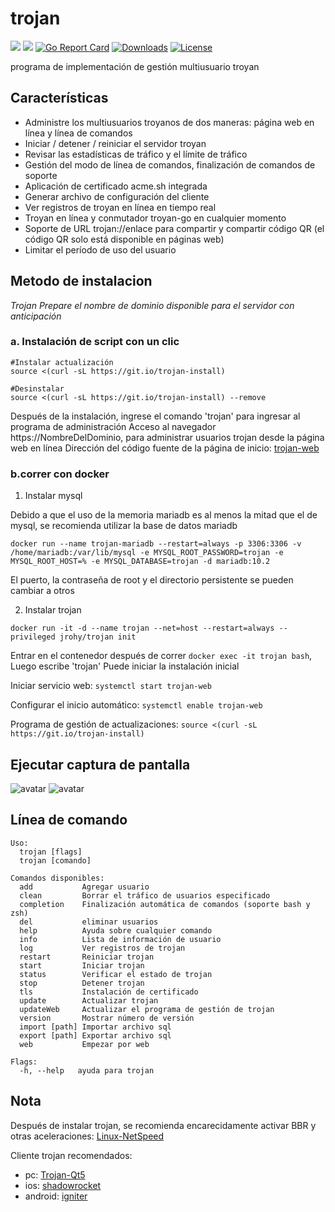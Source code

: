 # trojan
![](https://img.shields.io/github/v/release/Jrohy/trojan.svg) 
![](https://img.shields.io/docker/pulls/jrohy/trojan.svg)
[![Go Report Card](https://goreportcard.com/badge/github.com/Jrohy/trojan)](https://goreportcard.com/report/github.com/Jrohy/trojan)
[![Downloads](https://img.shields.io/github/downloads/Jrohy/trojan/total.svg)](https://img.shields.io/github/downloads/Jrohy/trojan/total.svg)
[![License](https://img.shields.io/badge/license-GPL%20V3-blue.svg?longCache=true)](https://www.gnu.org/licenses/gpl-3.0.en.html)


programa de implementación de gestión multiusuario troyan

## Características
- Administre los multiusuarios troyanos de dos maneras: página web en línea y línea de comandos
- Iniciar / detener / reiniciar el servidor troyan
- Revisar las estadísticas de tráfico y el límite de tráfico
- Gestión del modo de línea de comandos, finalización de comandos de soporte
- Aplicación de certificado acme.sh integrada
- Generar archivo de configuración del cliente
- Ver registros de troyan en línea en tiempo real
- Troyan en línea y conmutador troyan-go en cualquier momento
- Soporte de URL trojan://enlace para compartir y compartir código QR (el código QR solo está disponible en páginas web)
- Limitar el período de uso del usuario

## Metodo de instalacion
*Trojan Prepare el nombre de dominio disponible para el servidor con anticipación*  

###  a. Instalación de script con un clic
```
#Instalar actualización
source <(curl -sL https://git.io/trojan-install)

#Desinstalar
source <(curl -sL https://git.io/trojan-install) --remove

```
Después de la instalación, ingrese el comando 'trojan' para ingresar al programa de administración
Acceso al navegador https://NombreDelDominio, para administrar usuarios trojan desde la página web en línea
Dirección del código fuente de la página de inicio: [trojan-web](https://github.com/Jrohy/trojan-web)

### b.correr con docker
1. Instalar mysql

Debido a que el uso de la memoria mariadb es al menos la mitad que el de mysql, se recomienda utilizar la base de datos mariadb
```
docker run --name trojan-mariadb --restart=always -p 3306:3306 -v /home/mariadb:/var/lib/mysql -e MYSQL_ROOT_PASSWORD=trojan -e MYSQL_ROOT_HOST=% -e MYSQL_DATABASE=trojan -d mariadb:10.2
```
El puerto, la contraseña de root y el directorio persistente se pueden cambiar a otros

2. Instalar trojan
```
docker run -it -d --name trojan --net=host --restart=always --privileged jrohy/trojan init
```
Entrar en el contenedor después de correr `docker exec -it trojan bash`, Luego escribe 'trojan' Puede iniciar la instalación inicial   

Iniciar servicio web: `systemctl start trojan-web`   

Configurar el inicio automático: `systemctl enable trojan-web`

Programa de gestión de actualizaciones: `source <(curl -sL https://git.io/trojan-install)`

## Ejecutar captura de pantalla
![avatar](asset/1.png)
![avatar](asset/2.png)

## Línea de comando
```
Uso:
  trojan [flags]
  trojan [comando]

Comandos disponibles:
  add           Agregar usuario
  clean         Borrar el tráfico de usuarios especificado
  completion    Finalización automática de comandos (soporte bash y zsh)
  del           eliminar usuarios
  help          Ayuda sobre cualquier comando
  info          Lista de información de usuario
  log           Ver registros de trojan
  restart       Reiniciar trojan
  start         Iniciar trojan
  status        Verificar el estado de trojan
  stop          Detener trojan
  tls           Instalación de certificado
  update        Actualizar trojan
  updateWeb     Actualizar el programa de gestión de trojan
  version       Mostrar número de versión
  import [path] Importar archivo sql
  export [path] Exportar archivo sql
  web           Empezar por web

Flags:
  -h, --help   ayuda para trojan
```

## Nota
Después de instalar trojan, se recomienda encarecidamente activar BBR y otras aceleraciones: [Linux-NetSpeed](https://github.com/chiakge/Linux-NetSpeed)  

Cliente trojan recomendados: 
   - pc: [Trojan-Qt5](https://github.com/TheWanderingCoel/Trojan-Qt5)
   - ios: [shadowrocket](https://apps.apple.com/us/app/shadowrocket/id932747118)
   - android: [igniter](https://github.com/trojan-gfw/igniter)
